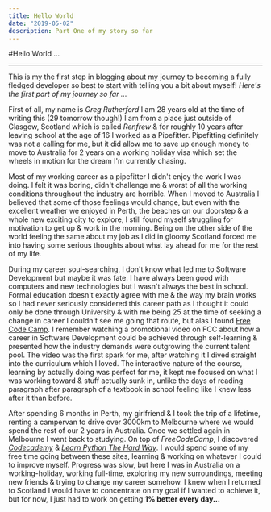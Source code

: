 ```yaml
---
title: Hello World
date: "2019-05-02"
description: Part One of my story so far
---
```


#Hello World ... 

---

This is my the first step in blogging about my journey to becoming a fully fledged developer so best to start with telling you a bit about myself! *Here's the first part of my journey so far ...*

First of all, my name is *Greg Rutherford* I am 28 years old at the time of writing this (29 tomorrow though!) I am from a place just outside of Glasgow, Scotland which is called *Renfrew* & for roughly 10 years after leaving school at the age of 16 I worked as a Pipefitter. Pipefitting definitely was not a calling for me, but it did allow me to save up enough money to move to Australia for 2 years on a working holiday visa which set the wheels in motion for the dream I'm currently chasing. 

Most of my working career as a pipefitter I didn't enjoy the work I was doing. I felt it was boring, didn't challenge me & worst of all the working conditions throughout the industry are horrible. When I moved to Australia I believed that some of those feelings would change, but even with the excellent weather we enjoyed in Perth, the beaches on our doorstep & a whole new exciting city to explore, I still found myself struggling for motivation to get up & work in the morning. Being on the other side of the world feeling the same about my job as I did in gloomy Scotland forced me into having some serious thoughts about what lay ahead for me for the rest of my life. 


During my career soul-searching, I don't know what led me to Software Development but maybe it was fate. I have always been good with computers and new technologies but I wasn't always the best in school. Formal education doesn't exactly agree with me & the way my brain works so I had never seriously considered this career path as I thought it could only be done through University & with me being 25 at the time of seeking a change in career I couldn't see me going that route, but alas I found [Free Code Camp](https://www.freecodecamp.org/). I remember watching a promotional video on FCC about how a career in Software Development could be achieved through self-learning & presented how the industry demands were outgrowing the current talent pool. The video was the first spark for me, after watching it I dived straight into the curriculum which I loved. The interactive nature of the course, learning by actually doing was perfect for me, it kept me focused on what I was working toward & stuff actually sunk in, unlike the days of reading paragraph after paragraph of a textbook in school feeling like I knew less after it than before. 

After spending 6 months in Perth, my girlfriend & I took the trip of a lifetime, renting a campervan to drive over 3000km to Melbourne where we would spend the rest of our 2 years in Australia. Once we settled again in Melbourne I went back to studying. On top of *FreeCodeCamp*, I discovered [*Codecademy*](https://www.codecademy.com/) & [*Learn Python The Hard Way*](https://learnpythonthehardway.org/). I would spend some of my free time going between these sites, learning & working on whatever I could to improve myself. Progress was slow, but here I was in Australia on a working-holiday, working full-time, exploring my new surroundings, meeting new friends & trying to change my career somehow. I knew when I returned to Scotland I would have to concentrate on my goal if I wanted to achieve it, but for now, I just had to work on getting **1% better every day...**